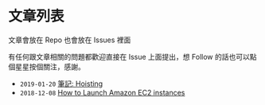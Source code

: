 # 文章列表

文章會放在 Repo 也會放在 Issues 裡面

有任何跟文章相關的問題都歡迎直接在 Issue 上面提出，想 Follow 的話也可以點個星星按個關注，感謝。

* `2019-01-20`  [筆記: Hoisting](/articles/2019-01-20.md) 
* `2018-12-08`  [How to Launch Amazon EC2 instances](/articles/2018-12-08.md) 